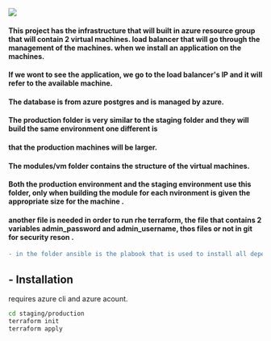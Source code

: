 ![](hashicorp-terraform-logo.jpg)
#### This project has the infrastructure that will built in azure resource group that will contain 2 virtual machines.   load balancer that will go through the management of the machines.  when we install an application on the machines. 

#### If we wont to see the application, we  go to the load balancer's IP and it will refer to the available machine. 
#### The database is from azure postgres and is managed by azure. 
#### The production folder is very similar to the staging folder and they will build the same environment one different is 
#### that the production machines will be larger.
#### The modules/vm folder contains the structure of the virtual machines. 
#### Both the production environment and the staging environment use this folder, only when building the module for each  nvironment is given the appropriate size for the machine .
#### another file is needed in order to run rhe terraform, the file that contains 2 variables admin_password and  admin_username, thos files or not in git for security reson .
```diff
- in the folder ansible is the plabook that is used to install all dependencies for the application 
```

## - Installation

requires  azure cli and azure acount.

```sh
cd staging/production
terraform init 
terraform apply
```
